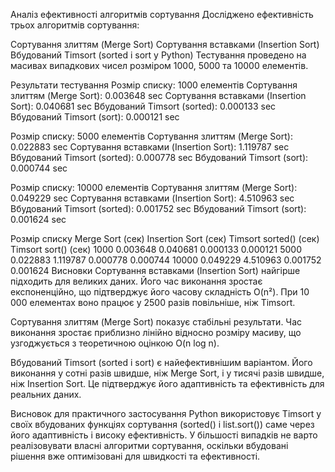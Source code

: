 Аналіз ефективності алгоритмів сортування
Досліджено ефективність трьох алгоритмів сортування:

Сортування злиттям (Merge Sort)
Сортування вставками (Insertion Sort)
Вбудований Timsort (sorted і sort у Python)
Тестування проведено на масивах випадкових чисел розміром 1000, 5000 та 10000 елементів.

Результати тестування
Розмір списку: 1000 елементів Сортування злиттям (Merge Sort): 0.003648 sec Сортування вставками (Insertion Sort): 0.040681 sec Вбудований Timsort (sorted): 0.000133 sec Вбудований Timsort (sort): 0.000121 sec

Розмір списку: 5000 елементів Сортування злиттям (Merge Sort): 0.022883 sec Сортування вставками (Insertion Sort): 1.119787 sec Вбудований Timsort (sorted): 0.000778 sec Вбудований Timsort (sort): 0.000744 sec

Розмір списку: 10000 елементів Сортування злиттям (Merge Sort): 0.049229 sec Сортування вставками (Insertion Sort): 4.510963 sec Вбудований Timsort (sorted): 0.001752 sec Вбудований Timsort (sort): 0.001624 sec

Розмір списку Merge Sort (сек) Insertion Sort (сек) Timsort sorted() (сек) Timsort sort() (сек)
1000 0.003648 0.040681 0.000133 0.000121
5000 0.022883 1.119787 0.000778 0.000744
10000 0.049229 4.510963 0.001752 0.001624
Висновки
Сортування вставками (Insertion Sort) найгірше підходить для великих даних. Його час виконання зростає експоненційно, що підтверджує його часову складність O(n²). При 10 000 елементах воно працює у 2500 разів повільніше, ніж Timsort.

Сортування злиттям (Merge Sort) показує стабільні результати. Час виконання зростає приблизно лінійно відносно розміру масиву, що узгоджується з теоретичною оцінкою O(n log n).

Вбудований Timsort (sorted і sort) є найефективнішим варіантом. Його виконання у сотні разів швидше, ніж Merge Sort, і у тисячі разів швидше, ніж Insertion Sort. Це підтверджує його адаптивність та ефективність для реальних даних.

Висновок для практичного застосування
Python використовує Timsort у своїх вбудованих функціях сортування (sorted() і list.sort()) саме через його адаптивність і високу ефективність. У більшості випадків не варто реалізовувати власні алгоритми сортування, оскільки вбудовані рішення вже оптимізовані для швидкості та ефективності.

